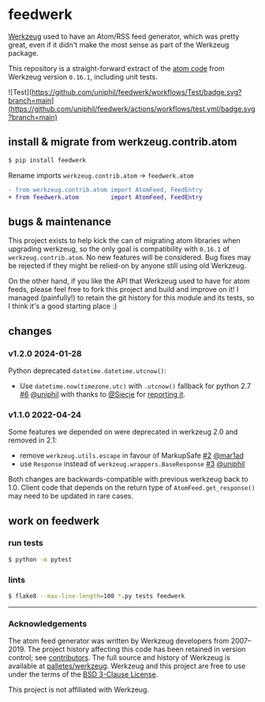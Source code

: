 # feedwerk

[Werkzeug](https://werkzeug.palletsprojects.com/) used to have an Atom/RSS feed
generator, which was pretty great, even if it didn't make the most sense as part
of the Werkzeug package.

This repository is a straight-forward extract of the [atom code](https://github.com/pallets/werkzeug/blob/0.16.1/src/werkzeug/contrib/atom.py)
from Werkzeug version `0.16.1`, including unit tests.

![Test](https://github.com/uniphil/feedwerk/workflows/Test/badge.svg?branch=main](https://github.com/uniphil/feedwerk/actions/workflows/test.yml/badge.svg?branch=main)

## install & migrate from werkzeug.contrib.atom

```py
$ pip install feedwerk
```

Rename imports `werkzeug.contrib.atom` → `feedwerk.atom`

```diff
- from werkzeug.contrib.atom import AtomFeed, FeedEntry
+ from feedwerk.atom         import AtomFeed, FeedEntry
```

## bugs & maintenance

This project exists to help kick the can of migrating atom libraries when
upgrading werkzeug, so the only goal is compatibility with `0.16.1` of
`werkzeug.contrib.atom`. No new features will be considered. Bug fixes may be
rejected if they might be relied-on by anyone still using old Werkzeug.

On the other hand, if you like the API that Werkzeug used to have for atom
feeds, please feel free to fork this project and build and improve on it! I
managed (painfully!) to retain the git history for this module and its tests,
so I think it's a good starting place :)


## changes

### v1.2.0 2024-01-28

Python deprecated `datetime.datetime.utcnow()`:

- Use `datetime.now(timezone.utc)` with `.utcnow()` fallback for python 2.7 [#6](https://github.com/uniphil/feedwerk/pull/6/) [@uniphil](https://github.com/uniphil) with thanks to [@Siecje](https://github.com/Siecje) for [reporting it](https://github.com/uniphil/feedwerk/issues/5).


### v1.1.0 2022-04-24

Some features we depended on were deprecated in werkzeug 2.0 and removed in 2.1:

- remove `werkzeug.utils.escape` in favour of MarkupSafe [#2](https://github.com/uniphil/feedwerk/pull/2/) [@mar1ad](https://github.com/mar1ad)
- use `Response` instead of `werkzeug.wrappers.BaseResponse` [#3](https://github.com/uniphil/feedwerk/pull/3/) [@uniphil](https://github.com/uniphil)

Both changes are backwards-compatible with previous werkzeug back to 1.0. Client code that depends on the return type of `AtomFeed.get_response()` may need to be updated in rare cases.


## work on feedwerk

### run tests

```bash
$ python -m pytest
```

### lints

```bash
$ flake8 --max-line-length=100 *.py tests feedwerk
```

---

### Acknowledgements

The atom feed generator was written by Werkzeug developers from 2007–2019. The
project history affecting this code has been retained in version control; see
[contributors](https://github.com/uniphil/feedwerk/graphs/contributors). The
full source and history of Werkzeug is available at
[palletes/werkzeug](https://github.com/pallets/werkzeug). Werkzeug and this
project are free to use under the terms of the
[BSD 3-Clause License](./LICENSE.rst).

This project is not affiliated with Werkzeug.
